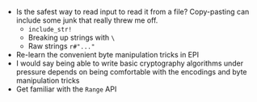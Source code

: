 - Is the safest way to read input to read it from a file? Copy-pasting can include some junk that really threw me off.
	- `include_str!`
	- Breaking up strings with `\`
	- Raw strings `r#"..."`
- Re-learn the convenient byte manipulation tricks in EPI
- I would say being able to write basic cryptography algorithms under pressure depends on being comfortable with the encodings and byte manipulation tricks
- Get familiar with the `Range` API